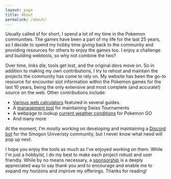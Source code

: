 ```yaml
---
layout: page
title: About
permalink: /about/
---
```


Usually called sf for short, I spend a lot of my time in the Pokemon communities. The games have been a part of my life for the last 25 years, so I decide to spend my hobby time giving back to the community and providing resources for others to enjoy the games too. I enjoy a challenge and building webtools, so why not combine the two?

Over time, links die, tools get lost, and the original devs move on. So in addition to making my own contributions, I try to rehost and maintain the projects the community has come to rely on. My website has been the go-to resource for encounter slot information within the Pokemon games for the last 10 years, being the only extensive and most complete (and accurate!) source on the web. Other contributions include:

* [Various web calculators](./tools/tools.md) featured in several guides.
* A [management tool](./tools/swiss/index.html) for maintaining Swiss Tournaments
* A webpage to lookup [current weather conditions](./tools/go-weather/index.html) for Pokemon GO
* And many more

At the moment, I'm mostly working on developing and maintaining a [Discord bot](https://github.com/shinyfinder/chatot-smogon) for the Smogon Univeristy community, but I never know what need will pop up next.

I hope you enjoy the tools as much as I've enjoyed working on them. While I'm just a hobbyist, I do my best to make each project robust and user friendly. While by no means necessary, a [sponsorship](https://github.com/sponsors/shinyfinder) is a deeply appreciated way to say thank you and to encourage and enable me to expand my horizons and improve my offerings. Thanks for reading!

